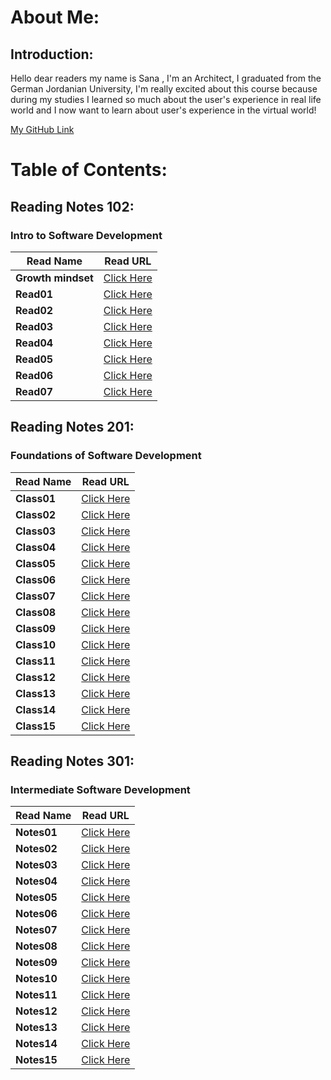 # About Me:

## Introduction:

Hello dear readers my name is Sana ,
I'm an Architect, I graduated from the German Jordanian University, I'm really excited about this course because during my studies I learned so much about the user's experience in real life world and I now want to learn about user's experience in the virtual world!

[My GitHub Link ](https://github.com/SanaIshaqat)



# Table of Contents:

## Reading Notes 102:
### Intro to Software Development

Read Name | Read URL
------------ | -------------
**Growth mindset** | [Click Here](https://sanaishaqat.github.io/Reading-Notes/GrowthMindset)
**Read01** | [Click Here](https://sanaishaqat.github.io/Reading-Notes/Read01)
**Read02** | [Click Here](https://sanaishaqat.github.io/Reading-Notes/Read02)
**Read03** | [Click Here](https://sanaishaqat.github.io/Reading-Notes/Read03)
**Read04** | [Click Here](https://sanaishaqat.github.io/Reading-Notes/Read04)
**Read05** | [Click Here](https://sanaishaqat.github.io/Reading-Notes/Read05)
**Read06** | [Click Here](https://sanaishaqat.github.io/Reading-Notes/Read06)
**Read07** | [Click Here](https://sanaishaqat.github.io/Reading-Notes/Read07)

## Reading Notes 201:
### Foundations of Software Development


Read Name | Read URL
------------ | -------------
**Class01** | [Click Here](https://sanaishaqat.github.io/Reading-Notes/Class01)
**Class02** | [Click Here](https://sanaishaqat.github.io/Reading-Notes/Class02)
**Class03** | [Click Here](https://sanaishaqat.github.io/Reading-Notes/Class03)
**Class04** | [Click Here](https://sanaishaqat.github.io/Reading-Notes/Class04)
**Class05** | [Click Here](https://sanaishaqat.github.io/Reading-Notes/Class05)
**Class06** | [Click Here](https://sanaishaqat.github.io/Reading-Notes/Class06)
**Class07** | [Click Here](https://sanaishaqat.github.io/Reading-Notes/Class07)
**Class08** | [Click Here](https://sanaishaqat.github.io/Reading-Notes/Class08)
**Class09** | [Click Here](https://sanaishaqat.github.io/Reading-Notes/Class09)
**Class10** | [Click Here](https://sanaishaqat.github.io/Reading-Notes/Class10)
**Class11** | [Click Here](https://sanaishaqat.github.io/Reading-Notes/Class11)
**Class12** | [Click Here](https://sanaishaqat.github.io/Reading-Notes/Class12)
**Class13** | [Click Here](https://sanaishaqat.github.io/Reading-Notes/Class13)
**Class14** | [Click Here](https://sanaishaqat.github.io/Reading-Notes/Class14)
**Class15** | [Click Here](https://sanaishaqat.github.io/Reading-Notes/Class15)

## Reading Notes 301:
### Intermediate Software Development


Read Name | Read URL
------------ | -------------
**Notes01** | [Click Here](https://sanaishaqat.github.io/Reading-Notes/Notes01)
**Notes02** | [Click Here](https://sanaishaqat.github.io/Reading-Notes/Notes02)
**Notes03** | [Click Here](https://sanaishaqat.github.io/Reading-Notes/Notes03)
**Notes04** | [Click Here](https://sanaishaqat.github.io/Reading-Notes/Notes04)
**Notes05** | [Click Here](https://sanaishaqat.github.io/Reading-Notes/Notes05)
**Notes06** | [Click Here](https://sanaishaqat.github.io/Reading-Notes/Notes06)
**Notes07** | [Click Here](https://sanaishaqat.github.io/Reading-Notes/Notes07)
**Notes08** | [Click Here](https://sanaishaqat.github.io/Reading-Notes/Notes08)
**Notes09** | [Click Here](https://sanaishaqat.github.io/Reading-Notes/Notes09)
**Notes10** | [Click Here](https://sanaishaqat.github.io/Reading-Notes/Notes10)
**Notes11** | [Click Here](https://sanaishaqat.github.io/Reading-Notes/Notes11)
**Notes12** | [Click Here](https://sanaishaqat.github.io/Reading-Notes/Notes12)
**Notes13** | [Click Here](https://sanaishaqat.github.io/Reading-Notes/Notes13)
**Notes14** | [Click Here](https://sanaishaqat.github.io/Reading-Notes/Notes14)
**Notes15** | [Click Here](https://sanaishaqat.github.io/Reading-Notes/Notes15)
